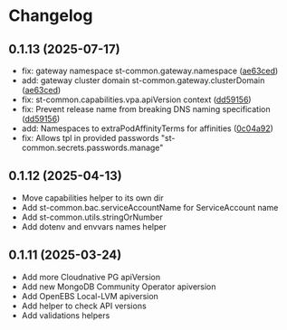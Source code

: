 # Changelog

## 0.1.13 (2025-07-17)

* fix: gateway namespace st-common.gateway.namespace ([ae63ced](https://github.com/startechnica/apps/commit/ae63ced5a8dcf3b9da297d3329d722e541b52a6c))
* add: gateway cluster domain st-common.gateway.clusterDomain ([ae63ced](https://github.com/startechnica/apps/commit/ae63ced5a8dcf3b9da297d3329d722e541b52a6c))
* fix: st-common.capabilities.vpa.apiVersion context ([dd59156](https://github.com/startechnica/apps/commit/dd59156337250ca9b89017197a8d90a26833eedc))
* fix: Prevent release name from breaking DNS naming specification ([dd59156](https://github.com/startechnica/apps/commit/dd59156337250ca9b89017197a8d90a26833eedc))
* add: Namespaces to extraPodAffinityTerms for affinities ([0c04a92](https://github.com/startechnica/apps/commit/0c04a92688e85bf87e2006405ac8719f75b9c9e1))
* fix: Allows tpl in provided passwords "st-common.secrets.passwords.manage"


## 0.1.12 (2025-04-13)

* Move capabilities helper to its own dir
* Add st-common.bac.serviceAccountName for ServiceAccount name
* Add st-common.utils.stringOrNumber
* Add dotenv and envvars names helper


## 0.1.11 (2025-03-24)

* Add more Cloudnative PG apiVersion
* Add new MongoDB Community Operator apiversion
* Add OpenEBS Local-LVM apiversion
* Add helper to check API versions
* Add validations helpers